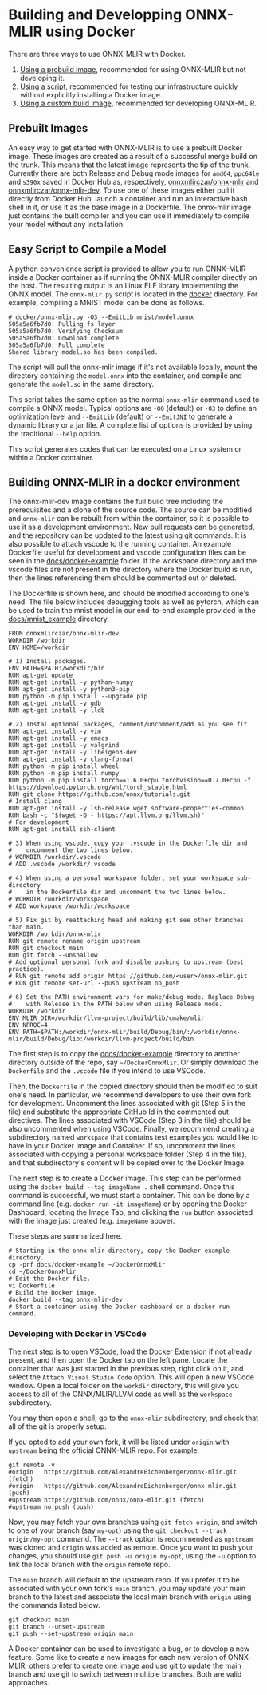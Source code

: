 <!--- SPDX-License-Identifier: Apache-2.0 -->

# Building and Developping ONNX-MLIR using Docker

There are three ways to use ONNX-MLIR with Docker.
1. [Using a prebuild image](#prebuilt-containers), recommended for using ONNX-MLIR but not developing it.
2. [Using a script](#easy-script-to-compile-a-model), recommended for testing our infrastructure quickly without explicitly installing a Docker image.
3. [Using a custom build image](#building-and-developping-onnx-mlir-using-docker), recommended for developing ONNX-MLIR.

## Prebuilt Images

An easy way to get started with ONNX-MLIR is to use a prebuilt Docker image.
These images are created as a result of a successful merge build on the trunk.
This means that the latest image represents the tip of the trunk.
Currently there are both Release and Debug mode images for `amd64`, `ppc64le` and `s390x` saved in Docker Hub as, respectively, [onnxmlirczar/onnx-mlir](https://hub.docker.com/r/onnxmlirczar/onnx-mlir) and [onnxmlirczar/onnx-mlir-dev](https://hub.docker.com/r/onnxmlirczar/onnx-mlir-dev).
To use one of these images either pull it directly from Docker Hub, launch a container and run an interactive bash shell in it, or use it as the base image in a Dockerfile.
The onnx-mlir image just contains the built compiler and you can use it immediately to compile your model without any installation. 

## Easy Script to Compile a Model

A python convenience script is provided to allow you to run ONNX-MLIR inside a Docker container as if running the ONNX-MLIR compiler directly on the host.
The resulting output is an Linux ELF library implementing the ONNX model.
The `onnx-mlir.py` script is located in the [docker](../docker) directory. For example, compiling a MNIST model can be done as follows.
```
# docker/onnx-mlir.py -O3 --EmitLib mnist/model.onnx
505a5a6fb7d0: Pulling fs layer
505a5a6fb7d0: Verifying Checksum
505a5a6fb7d0: Download complete
505a5a6fb7d0: Pull complete
Shared library model.so has been compiled.
```

The script will pull the onnx-mlir image if it's not available locally, mount the directory containing the `model.onnx` into the container, and compile and generate the `model.so` in the same directory.

This script takes the same option as the normal  `onnx-mlir` command used to compile a ONNX model. Typical options are `-O0` (default) or `-O3` to define an optimization level and `--EmitLib` (default) or `--EmitJNI` to generate a dynamic library or a jar file.
A complete list of options is provided by using the traditional `--help` option.

This script generates codes that can be executed on a Linux system or within a Docker container.

## Building ONNX-MLIR in a docker environment

The onnx-mlir-dev image contains the full build tree including the prerequisites and a clone of the source code.
The source can be modified and `onnx-mlir` can be rebuilt from within the container, so it is possible to use it as a development environment.
New pull requests can be generated, and the repository can be updated to the latest using git commands.
It is also possible to attach vscode to the running container.
An example Dockerfile useful for development and vscode configuration files can be seen in the [docs/docker-example](docker-example) folder.
If the workspace directory and the vscode files are not present in the directory where the Docker build is run, then the lines referencing them should be commented out or deleted.

The Dockerfile is shown here, and should be modified according to one's need. The file below includes debugging tools as well as pytorch, which can be used to train the mnist model in our end-to-end example provided in the [docs/mnist_example](mnist_example) directory.

[same-as-file]: <> (docs/docker-example/Dockerfile)
```
FROM onnxmlirczar/onnx-mlir-dev
WORKDIR /workdir
ENV HOME=/workdir

# 1) Install packages.
ENV PATH=$PATH:/workdir/bin
RUN apt-get update
RUN apt-get install -y python-numpy
RUN apt-get install -y python3-pip
RUN python -m pip install --upgrade pip
RUN apt-get install -y gdb
RUN apt-get install -y lldb

# 2) Instal optional packages, comment/uncomment/add as you see fit.
RUN apt-get install -y vim
RUN apt-get install -y emacs
RUN apt-get install -y valgrind
RUN apt-get install -y libeigen3-dev
RUN apt-get install -y clang-format
RUN python -m pip install wheel
RUN python -m pip install numpy
RUN python -m pip install torch==1.6.0+cpu torchvision==0.7.0+cpu -f https://download.pytorch.org/whl/torch_stable.html
RUN git clone https://github.com/onnx/tutorials.git
# Install clang
RUN apt-get install -y lsb-release wget software-properties-common
RUN bash -c "$(wget -O - https://apt.llvm.org/llvm.sh)"
# For development
RUN apt-get install ssh-client

# 3) When using vscode, copy your .vscode in the Dockerfile dir and
#    uncomment the two lines below.
# WORKDIR /workdir/.vscode
# ADD .vscode /workdir/.vscode

# 4) When using a personal workspace folder, set your workspace sub-directory
#    in the Dockerfile dir and uncomment the two lines below.
# WORKDIR /workdir/workspace
# ADD workspace /workdir/workspace

# 5) Fix git by reattaching head and making git see other branches than main.
WORKDIR /workdir/onnx-mlir
RUN git remote rename origin upstream
RUN git checkout main
RUN git fetch --unshallow
# Add optional personal fork and disable pushing to upstream (best practice).
# RUN git remote add origin https://github.com/<user>/onnx-mlir.git
# RUN git remote set-url --push upstream no_push

# 6) Set the PATH environment vars for make/debug mode. Replace Debug
#    with Release in the PATH below when using Release mode.
WORKDIR /workdir
ENV MLIR_DIR=/workdir/llvm-project/build/lib/cmake/mlir
ENV NPROC=4
ENV PATH=$PATH:/workdir/onnx-mlir/build/Debug/bin/:/workdir/onnx-mlir/build/Debug/lib:/workdir/llvm-project/build/bin
```

The first step is to copy the [docs/docker-example](docker-example) directory to another directory outside of the repo, say `~/DockerOnnxMlir`. Or simply download the `Dockerfile` and the `.vscode` file if you intend to use VSCode.

Then, the `Dockerfile` in the copied directory should then be modified to suit one's need. In particular, we recommend developers to use their own fork for development. Uncomment the lines associated with git (Step 5 in the file) and substitute the appropriate GitHub Id in the commented out directives. 
The lines associated with VSCode (Step 3 in the file) should be also uncommented when using VSCode. 
Finally, we recommend creating a subdirectory named `workspace` that contains test examples you would like to have in your Docker Image and Container. 
If so, uncomment the lines associated with copying a personal workspace folder (Step 4 in the file), and that subdirectory's content will be copied over to the Docker Image.

The next step is to create a Docker image. This step can be performed using the `docker build --tag imageName .` shell command. Once this command is successful, we must start a container. This can be done by a command line (e.g. `docker run -it imageName`) or by opening the Docker Dashboard, locating the Image Tab, and clicking the `run` button associated with the image just created (e.g. `imageName` above).

These steps are summarized here.
``` shell
# Starting in the onnx-mlir directory, copy the Docker example directory.
cp -prf docs/docker-example ~/DockerOnnxMlir
cd ~/DockerOnnxMlir
# Edit the Docker file.
vi Dockerfile
# Build the Docker image.
docker build --tag onnx-mlir-dev .
# Start a container using the Docker dashboard or a docker run command.
```

### Developing with Docker in VSCode

The next step is to open VSCode, load the Docker Extension if not already present, and then open the Docker tab on the left pane. Locate the container that was just started in the previous step, right click on it, and select the `Attach Visual Studio Code` option.
This will open a new VSCode window. Open a local folder on the `workdir` directory, this will give you access to all of the ONNX/MLIR/LLVM code as well as the `workspace` subdirectory.

You may then open a shell, go to the `onnx-mlir` subdirectory, and check that all of the git is properly setup.

If you opted to add your own fork, it will be listed under `origin` with `upstream` being the official ONNX-MLIR repo. For example:
``` shell
git remote -v
#origin   https://github.com/AlexandreEichenberger/onnx-mlir.git (fetch)
#origin   https://github.com/AlexandreEichenberger/onnx-mlir.git (push)
#upstream https://github.com/onnx/onnx-mlir.git (fetch)
#upstream no_push (push)
```

Now, you may fetch your own branches using `git fetch origin`, and switch to one of your branch (say `my-opt`) using the `git checkout --track origin/my-opt` command. The `--track` option is recommended as `upstream` was cloned and `origin` was added as remote. Once you want to push your changes, you should use `git push -u origin my-opt`, using the `-u` option to link the local branch with the `origin` remote repo.

The `main` branch will default to the upstream repo. If you prefer it to be associated with your own fork's `main` branch, you may update your main branch to the latest and associate the local main branch with `origin` using the commands listed below.
``` shell
git checkout main
git branch --unset-upstream
git push --set-upstream origin main
```

A Docker container can be used to investigate a bug, or to develop a new feature. Some like to create a new images for each new version of ONNX-MLIR; others prefer to create one image and use git to update the main branch and use git to switch between multiple branches. Both are valid approaches.

